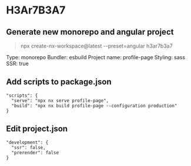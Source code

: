 # H3Ar7B3A7

## Generate new monorepo and angular project

> npx create-nx-workspace@latest --preset=angular h3ar7b3a7

Type: monorepo
Bundler: esbuild
Project name: profile-page
Styling: sass
SSR: true

## Add scripts to package.json

```
"scripts": {
  "serve": "npx nx serve profile-page",
  "build": "npx nx build profile-page --configuration production"
}
```

## Edit project.json

```
"development": {
  "ssr": false,
  "prerender": false
}
```
